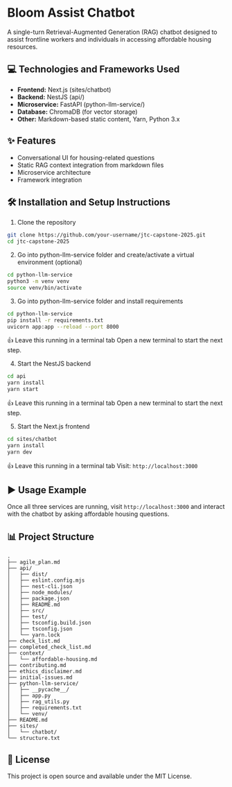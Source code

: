 # Bloom Assist Chatbot

A single-turn Retrieval-Augmented Generation (RAG) chatbot designed to assist frontline workers and individuals in accessing affordable housing resources.

## 💻 Technologies and Frameworks Used

* **Frontend:** Next.js (sites/chatbot)
* **Backend:** NestJS (api/)
* **Microservice:** FastAPI (python-llm-service/)
* **Database:** ChromaDB (for vector storage)
* **Other:** Markdown-based static content, Yarn, Python 3.x

## ✨ Features

* Conversational UI for housing-related questions
* Static RAG context integration from markdown files
* Microservice architecture
* Framework integration

## 🛠️ Installation and Setup Instructions

1. Clone the repository
```bash
git clone https://github.com/your-username/jtc-capstone-2025.git
cd jtc-capstone-2025
```

2. Go into python-llm-service folder and create/activate a virtual environment (optional)
```bash
cd python-llm-service
python3 -m venv venv
source venv/bin/activate
```

3. Go into python-llm-service folder and install requirements
```bash
cd python-llm-service
pip install -r requirements.txt
uvicorn app:app --reload --port 8000
```
👍 Leave this running in a terminal tab
Open a new terminal to start the next step.

4. Start the NestJS backend
```bash
cd api
yarn install
yarn start
```
👍 Leave this running in a terminal tab
Open a new terminal to start the next step.

5. Start the Next.js frontend
```bash
cd sites/chatbot
yarn install
yarn dev
```
👍 Leave this running in a terminal tab
Visit: `http://localhost:3000`

## ▶️ Usage Example

Once all three services are running, visit `http://localhost:3000` and interact with the chatbot by asking affordable housing questions.

## 📊 Project Structure

```
.
├── agile_plan.md
├── api/
│   ├── dist/
│   ├── eslint.config.mjs
│   ├── nest-cli.json
│   ├── node_modules/
│   ├── package.json
│   ├── README.md
│   ├── src/
│   ├── test/
│   ├── tsconfig.build.json
│   ├── tsconfig.json
│   └── yarn.lock
├── check_list.md
├── completed_check_list.md
├── context/
│   └── affordable-housing.md
├── contributing.md
├── ethics_disclaimer.md
├── initial-issues.md
├── python-llm-service/
│   ├── __pycache__/
│   ├── app.py
│   ├── rag_utils.py
│   ├── requirements.txt
│   └── venv/
├── README.md
├── sites/
│   └── chatbot/
└── structure.txt
```

## 📄 License

This project is open source and available under the MIT License.


